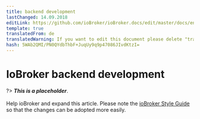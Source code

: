 ```yaml
---
title: backend development
lastChanged: 14.09.2018
editLink: https://github.com/ioBroker/ioBroker.docs/edit/master/docs/en/dev/controller.md
template: true
translatedFrom: de
translatedWarning: If you want to edit this document please delete "translatedFrom" field, elsewise this document will be translated automatically again
hash: 5WAb2QMI/PN0QYdbThbF+JuqUy9q9p47086JIvdKtzI=
---
```

# IoBroker backend development
?> ***This is a placeholder***.<br><br> Help ioBroker and expand this article. Please note the [ioBroker Style Guide](https://www.iobroker.net/#de/documentation/community/styleguidedoc.md) so that the changes can be adopted more easily.